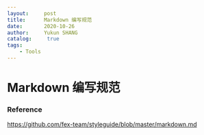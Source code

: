 ```yaml
---
layout:     post
title:      Markdown 编写规范
date:       2020-10-26
author:     Yukun SHANG
catalog: 	 true
tags:
    - Tools
---
```


# Markdown 编写规范



### Reference

https://github.com/fex-team/styleguide/blob/master/markdown.md